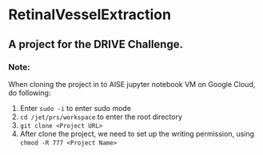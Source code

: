# RetinalVesselExtraction
A project for the DRIVE Challenge.
---
### Note:
When cloning the project in to AISE jupyter notebook VM on Google Cloud, do following:
1. Enter `sudo -i` to enter sudo mode
2. `cd /jet/prs/workspace` to enter the root directory
3. `git clone <Project URL>`
4. After clone the project, we need to set up the writing permission, using `chmod -R 777 <Project Name>`